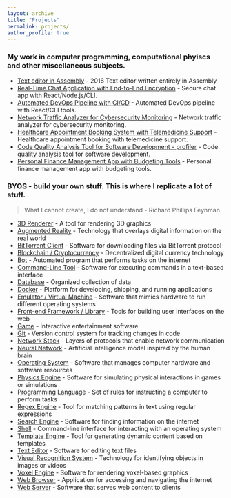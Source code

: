 ```yaml
---
layout: archive
title: "Projects"
permalink: projects/
author_profile: true
---
```


<!-- {% include base_path %}

{% for post in site.teaching reversed %}
  {% include archive-single.html %}
{% endfor %} -->

### My work in computer programming, computational phyiscs and other miscellaneous subjects.

- [Text editor in Assembly](#) - 2016 Text editor written entirely in Assembly
- [Real-Time Chat Application with End-to-End Encryption](#) - Secure chat app with React/Node.js/CLI.
- [Automated DevOps Pipeline with CI/CD](#) - Automated DevOps pipeline with React/CLI tools.
- [Network Traffic Analyzer for Cybersecurity Monitoring](#) - Network traffic analyzer for cybersecurity monitoring.
- [Healthcare Appointment Booking System with Telemedicine Support](#) - Healthcare appointment booking with telemedicine support.
- [Code Quality Analysis Tool for Software Development - profiler](#) - Code quality analysis tool for software development.
- [Personal Finance Management App with Budgeting Tools](#) - Personal finance management app with budgeting tools.

### BYOS - build your own stuff. This is where I replicate a lot of stuff. 
> What I cannot create, I do not understand - Richard Phillips Feynman

- [3D Renderer](#) - A tool for rendering 3D graphics
- [Augmented Reality](#) - Technology that overlays digital information on the real world
- [BitTorrent Client](#) - Software for downloading files via BitTorrent protocol
- [Blockchain / Cryptocurrency](#) - Decentralized digital currency technology
- [Bot](#) - Automated program that performs tasks on the internet
- [Command-Line Tool](#) - Software for executing commands in a text-based interface
- [Database](#) - Organized collection of data
- [Docker](#) - Platform for developing, shipping, and running applications
- [Emulator / Virtual Machine](#) - Software that mimics hardware to run different operating systems
- [Front-end Framework / Library](#) - Tools for building user interfaces on the web
- [Game](#) - Interactive entertainment software
- [Git](#) - Version control system for tracking changes in code
- [Network Stack](#) - Layers of protocols that enable network communication
- [Neural Network](#) - Artificial intelligence model inspired by the human brain
- [Operating System](#) - Software that manages computer hardware and software resources
- [Physics Engine](#) - Software for simulating physical interactions in games or simulations
- [Programming Language](#) - Set of rules for instructing a computer to perform tasks
- [Regex Engine](#) - Tool for matching patterns in text using regular expressions
- [Search Engine](#) - Software for finding information on the internet
- [Shell](#) - Command-line interface for interacting with an operating system
- [Template Engine](#) - Tool for generating dynamic content based on templates
- [Text Editor](#) - Software for editing text files
- [Visual Recognition System](#) - Technology for identifying objects in images or videos
- [Voxel Engine](#) - Software for rendering voxel-based graphics
- [Web Browser](#) - Application for accessing and navigating the internet
- [Web Server](#) - Software that serves web content to clients




